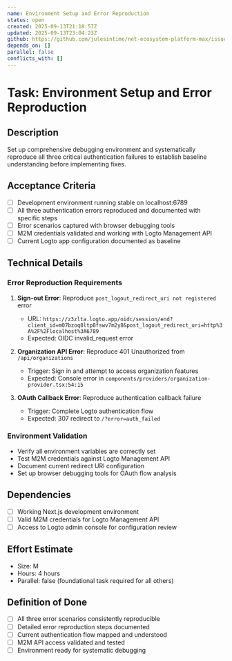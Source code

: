 ```yaml
---
name: Environment Setup and Error Reproduction
status: open
created: 2025-09-13T21:18:57Z
updated: 2025-09-13T23:04:23Z
github: https://github.com/julesintime/net-ecosystem-platform-max/issues/26
depends_on: []
parallel: false
conflicts_with: []
---
```


# Task: Environment Setup and Error Reproduction

## Description
Set up comprehensive debugging environment and systematically reproduce all three critical authentication failures to establish baseline understanding before implementing fixes.

## Acceptance Criteria
- [ ] Development environment running stable on localhost:6789
- [ ] All three authentication errors reproduced and documented with specific steps
- [ ] Error scenarios captured with browser debugging tools
- [ ] M2M credentials validated and working with Logto Management API
- [ ] Current Logto app configuration documented as baseline

## Technical Details

### Error Reproduction Requirements
1. **Sign-out Error**: Reproduce `post_logout_redirect_uri not registered` error
   - URL: `https://z3zlta.logto.app/oidc/session/end?client_id=m07bzoq8ltp8fswv7m2y8&post_logout_redirect_uri=http%3A%2F%2Flocalhost%3A6789`
   - Expected: OIDC invalid_request error

2. **Organization API Error**: Reproduce 401 Unauthorized from `/api/organizations`
   - Trigger: Sign in and attempt to access organization features
   - Expected: Console error in `components/providers/organization-provider.tsx:54:15`

3. **OAuth Callback Error**: Reproduce authentication callback failure
   - Trigger: Complete Logto authentication flow
   - Expected: 307 redirect to `/?error=auth_failed`

### Environment Validation
- Verify all environment variables are correctly set
- Test M2M credentials against Logto Management API
- Document current redirect URI configuration
- Set up browser debugging tools for OAuth flow analysis

## Dependencies
- [ ] Working Next.js development environment
- [ ] Valid M2M credentials for Logto Management API
- [ ] Access to Logto admin console for configuration review

## Effort Estimate
- Size: M
- Hours: 4 hours
- Parallel: false (foundational task required for all others)

## Definition of Done
- [ ] All three error scenarios consistently reproducible
- [ ] Detailed error reproduction steps documented
- [ ] Current authentication flow mapped and understood
- [ ] M2M API access validated and tested
- [ ] Environment ready for systematic debugging

